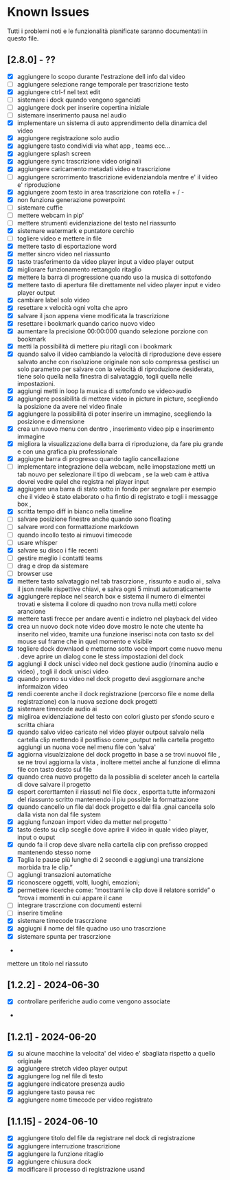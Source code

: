 # Known Issues

Tutti i problemi noti e le funzionalità pianificate saranno documentati in questo file.
## [2.8.0] - ?? 
- [x] aggiungere lo scopo durante l'estrazione dell info dal video 
- [ ] aggiungere selezione range temporale per trascrizione testo
- [x] aggiungere ctrl-f nel text edit 
- [ ] sistemare i dock quando vengono sganciati
- [ ] aggiungere dock per inserire copertina iniziale
- [ ] sistemare inserimento pausa nel audio 
- [x] implementare un sistema di auto apprendimento della dinamica del video 
- [x] aggiungere registrazione solo audio
- [x] aggiungere tasto condividi via what app , teams ecc...
- [x] aggiungere splash screen
- [x] aggiungere sync trascrizione video originali  
- [x] aggiungere caricamento metadati video e trascrizione
- [ ] aggiungere scrorrimento trascrizione evidenziandola mentre e' il video e' riproduzione
- [x] aggiungere zoom testo in area trascrizione con rotella + / -
- [x] non funziona generazione powerpoint 
- [ ] sistemare cuffie
- [ ] mettere webcam in pip'
- [ ] mettere strumenti evidenziazione del testo nel riassunto
- [x] sistemare watermark e puntatore cerchio
- [ ] togliere video e mettere in file
- [x] mettere tasto di esportazione word
- [x] metter sincro video nel riassunto 
- [x] tasto trasferimento da video player input a video player output
- [x] migliorare funzionamento rettangolo ritaglio
- [x] mettere la barra di progressione quando uso la musica di sottofondo
- [x] mettere tasto di apertura file direttamente nel video player input e video  player output
- [x] cambiare label solo video
- [x] resettare x velocità ogni volta che apro
- [x] salvare il json appena viene modificata la trascrizione 
- [x] resettare i bookmark quando carico nuovo video
- [x] aumentare la precisione 00:00:000 quando selezione porzione con bookmark
- [x] metti la possibilità di mettere piu ritagli con i bookmark
- [x] quando salvo il video cambiando la velocità di riproduzione deve essere salvato anche con risoluzione originale non solo compressa
  gestisci un solo parametro per salvare con la velocità di riproduzione desiderata, tiene solo quella nella finestra di salvataggio,
  togli quella nelle impostazioni.
- [x] aggiungi metti in loop la musica di sottofondo se video>audio
- [x] aggiungere possibilità di mettere video in picture in picture, scegliendo la posizione da avere nel video finale 
- [x] aggiungere la possibilità di poter inserire un immagine, scegliendo la posizione e dimensione 
- [x] crea un nuovo menu con dentro , inserimento video pip e inserimento immagine
- [x] migliora la visualizzazione della barra di riproduzione, da fare piu grande e con una grafica piu professionale 
- [x] aggiugne barra di progresso quando taglio cancellazione
- [ ] implementare integrazione della webcam, nelle imopstazione metti un tab nouvo per selezionare il tipo di webcam , se la web cam è attiva dovrei vedre qulel che registra nel player input 
- [x] aggiugere una barra di stato sotto in fondo per segnalare per esempio che il video è stato elaborato o ha fintio di registrato  e togli i messagge box , 
- [x] scritta tempo diff in bianco nella timeline
- [ ] salvare posizione finestre anche quando sono floating
- [ ] salvare word con formattazione markdown  
- [ ] quando incollo testo ai rimuovi timecode
- [ ] usare whisper 
- [x] salvare su disco i file recenti 
- [ ] gestire meglio i contatti teams
- [ ] drag e drop da sistemare
- [ ] browser use 
- [x] mettere tasto salvataggio nel tab trascrzione , rissunto e audio ai , salva il json nnelle rispettive chiavi, e salva ogni 5 minuti automaticamente 
- [x] aggiungere replace nel search box e sistema il numero di elmentei trovati e sistema il colore di quadno non trova nulla metti colore arancione 
- [x] mettere tasti frecce per andare aventi e indietro nel playback del video
- [x] crea un nuovo dock note video dove mostro le note che  utente ha inserito nel video, tramite una funzione inserisci nota con tasto sx del mouse sul frame che in quel momento e visibile 
- [x] togliere dock downlaod e metterno sotto voce import come nuovo menu . deve aprire un dialog cone le stess impostazioni del dock
- [x] aggiungi il dock unisci video nel dock gestione audio (rinomina audio e video) , togli il dock unisci video 
- [x] quando premo su video nel dock progetto devi asggiornare anche informaizon video 
- [x] rendi coerente anche il dock registrazione (percorso file e nome della registrazione) con la nuova sezione dock progetti 
- [x] sistemare timecode audio ai 
- [x] migliroa evidenziazione del testo con colori giusto per sfondo scuro e scritta chiara
- [x] quando salvo video caricato nel video player outpout salvalo nella cartella clip mettendo il postfisso come _output nella cartella progetto  aggiungi un nuona voce nel menu file con 'salva' 
- [x] aggiorna visualzizaione del dock progetto in base a se trovi nuovoi file , se ne trovi aggiorna la vista , inoltere mettei anche al funzione di elimna file con tasto desto sul file 
- [x] quando crea nuovo progetto da la possiblia di sceleter anceh la cartella di dove salvare il progetto
- [x] esport corerttamten il riassuti nel file docx , esportta tutte informazoni del riassunto scritto mantenendo il piu possible la formattazione
- [x] quando cancello un file dal dock progetto e dal fila .gnai cancella solo dalla vista non dal file system 
- [x] aggiung funzoan import video da metter nel progetto '
- [x] tasto desto su clip sceglie  dove aprire il video in  quale video player, input o ouput
- [x] qundo fa il crop deve slvare nella cartella clip con prefisso cropped mantenendo stesso nome
- [x] Taglia le pause più lunghe di 2 secondi e aggiungi una transizione morbida tra le clip.”
- [ ] aggiungi transazioni automatiche
- [x] riconoscere oggetti, volti, luoghi, emozioni;
- [x] permettere ricerche come: “mostrami le clip dove il relatore sorride” o “trova i momenti in cui appare il cane
- [ ] integrare trascrzione con documenti esterni
- [ ] inserire timeline
- [x] sistemare timecode trascrzione 
- [x] aggiugni il nome del file quadno uso uno trascrzione
- [x] sistemare spunta per trascrzione    
- 
mettere un titolo nel riassuto
## [1.2.2] - 2024-06-30
- [x] controllare periferiche audio come vengono associate
- 
## [1.2.1] - 2024-06-20
- [x] su alcune macchine la velocita' del video e' sbagliata rispetto a quello originale
- [x] aggiungere stretch video player output
- [x] aggiungere log nel file di testo
- [x] aggiungere indicatore presenza audio 
- [x] aggiungere tasto pausa rec
- [x] aggiungere nome timecode per video registrato
## [1.1.15] - 2024-06-10

- [x] aggiungere titolo del file da registrare nel dock di registrazione
- [x] aggiungere interruzione trascrizione
- [x] aggiungere la funzione ritaglio
- [x] aggiungere chiusura dock
- [x] modificare il processo di registrazione usand